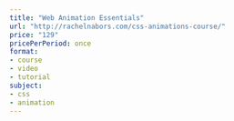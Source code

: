 ```yaml
---
title: "Web Animation Essentials"
url: "http://rachelnabors.com/css-animations-course/"
price: "129"
pricePerPeriod: once
format: 
- course
- video
- tutorial
subject: 
- css
- animation
---
```

